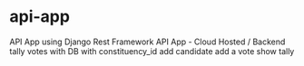 # api-app
API App using Django Rest Framework
API App - Cloud Hosted / Backend
		tally votes with DB with constituency_id
		add candidate
		add a vote
		show tally
